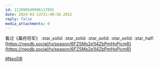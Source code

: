 ```yaml
---
id: 112090549996117891
date: 2024-03-13T21:40:58.295Z
reply: false
media_attachments: 0
---
```


看过《幕府将军》 :star_solid: :star_solid: :star_solid: :star_solid: :star_half:   
[https://neodb.social/tv/season/6FZSMs2e1I4ZbPmHoPjcmR](https://neodb.social/tv/season/6FZSMs2e1I4ZbPmHoPjcmR)

[#NeoDB](https://e5n.cc/tags/NeoDB)

